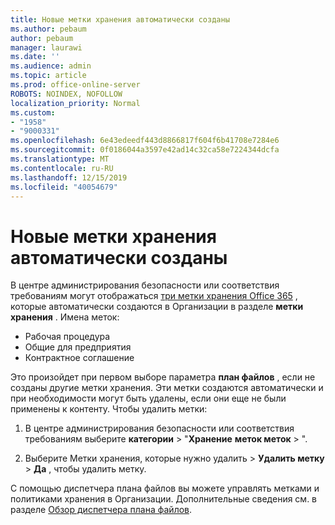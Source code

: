 ```yaml
---
title: Новые метки хранения автоматически созданы
ms.author: pebaum
author: pebaum
manager: laurawi
ms.date: ''
ms.audience: admin
ms.topic: article
ms.prod: office-online-server
ROBOTS: NOINDEX, NOFOLLOW
localization_priority: Normal
ms.custom:
- "1958"
- "9000331"
ms.openlocfilehash: 6e43edeedf443d8866817f604f6b41708e7284e6
ms.sourcegitcommit: 0f0186044a3597e42ad14c32ca58e7224344dcfa
ms.translationtype: MT
ms.contentlocale: ru-RU
ms.lasthandoff: 12/15/2019
ms.locfileid: "40054679"
---
```

# <a name="new-retention-labels-created-automatically"></a>Новые метки хранения автоматически созданы

В центре администрирования безопасности или соответствия требованиям могут отображаться [три метки хранения Office 365](https://docs.microsoft.com/office365/securitycompliance/file-plan-manager#default-retention-labels-and-label-policy) , которые автоматически создаются в Организации в разделе **метки хранения** . Имена меток:

- Рабочая процедура
- Общие для предприятия
- Контрактное соглашение

Это произойдет при первом выборе параметра **план файлов** , если не созданы другие метки хранения. Эти метки создаются автоматически и при необходимости могут быть удалены, если они еще не были применены к контенту. Чтобы удалить метки:

1. В центре администрирования безопасности или соответствия требованиям выберите **категории** > "**Хранение** **меток меток** > ".

1. Выберите Метки хранения, которые нужно удалить > **Удалить метку** > **Да** , чтобы удалить метку.

С помощью диспетчера плана файлов вы можете управлять метками и политиками хранения в Организации. Дополнительные сведения см. в разделе [Обзор диспетчера плана файлов](https://docs.microsoft.com/office365/securitycompliance/file-plan-manager).